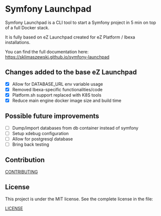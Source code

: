 # Symfony Launchpad

Symfony Launchpad is a CLI tool to start a Symfony project in 5 min on top of a full Docker stack.

It is fully based on eZ Launchpad created for eZ Platform / Ibexa installations.

You can find the full documentation here: https://sklimaszewski.github.io/symfony-launchpad

## Changes added to the base eZ Launchpad

- [x] Allow for DATABASE_URL env variable usage
- [x] Removed Ibexa-specific functionalities/code
- [x] Platform.sh support replaced with K8S tools
- [x] Reduce main engine docker image size and build time

## Possible future improvements

- [ ] Dump/import databases from db container instead of symfony
- [ ] Setup xdebug configuration
- [ ] Allow for postgresql database
- [ ] Bring back testing

## Contribution

[CONTRIBUTING](CONTRIBUTING.md)

## License

This project is under the MIT license. See the complete license in the file:

[LICENSE](LICENSE)



